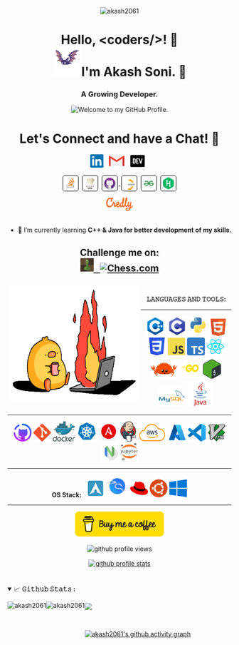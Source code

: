 <!--- <p align="center"> <img height="auto" width="auto" src="https://mir-s3-cdn-cf.behance.net/project_modules/hd/87c84e122427761.60d9d8416d2df.gif" alt="akash2061" /> --->
<p align="center"> <img height="auto" width="auto" src="https://i.pinimg.com/originals/42/83/6a/42836adf0826dbfa27034fc55566d3a2.gif" alt="akash2061" />

<h1 align="center">  Hello, &lt;coders/&gt;! 🌱 <br><img height=65 src="./icons/bat.gif"/>I'm Akash Soni. 💫</h1>
<h3 align="center">A Growing Developer.</h3>
<p align='center' style='margin: 16px 4px 8px;'>
    <img src="https://readme-typing-svg.herokuapp.com?font=fire+code&pause=1000&color=54A6FF&center=true&vCenter=true&multiline=true&width=710&height=70&lines=Welcome+to+my+GitHub+Profile." alt="Welcome to my GitHub Profile." />
</p>

#

<div align='center'>
<h1 align="center">
  Let's Connect and have a Chat! 💬
</h1>
  <p align='center'>
    <a href="https://www.linkedin.com/in/akash-soni-01475924b/"><img height="30" width="30" src="./icons/linkedin.png" alt="akash soni" ></a>&nbsp;&nbsp;
    <a href="mailto:aakashsoni8781@gmail.com"><img height="30" width="35" src="./icons/email.png"></a>&nbsp;&nbsp;
    <a href="https://dev.to/akash2061"><img height="30" width="35" src="./icons/dev.png"></a>&nbsp;&nbsp;
    </p>
    <p>
    <a href="https://stackoverflow.com/users/20176960/morningstar" target="_blank"><img align="center" src="./icons/stackoverflow.png" alt="morningstar" height="30" width="30" style="background: #ffffff; border-radius: 5px; border: 1px solid #000000; margin: 0 2px; padding: 2px;" /></a>
    <a href="https://www.codechef.com/users/akashsoni2061" target="_blank"><img align="center" src="./icons/codechef.webp" alt="akashsoni2061" height="30" width="30" style="background: #ffffff; border-radius: 5px; border: 1px solid #000000; margin: 0 2px; padding: 2px;" /></a>
    <a href="https://github.com/akash2061" target="blank" rel="noreferrer">
        <img align="center" src="./icons/github.png" alt="https://github.com/akash2061" height="30" width="30" style="background: #ffffff; border-radius: 5px; border: 1px solid #000000; margin: 0 2px; padding: 2px;" />
    </a>
    <a href="https://leetcode.com/u/akash_2061/" target="blank"><img align="center" src="./icons/leetcode.png" alt="leetcode" height="30" width="30" style="background: #ffffff; border-radius: 5px; border: 1px solid #000000; margin: 0 2px; padding: 2px;" /></a>    
    <a href="https://www.geeksforgeeks.org/user/morningstar2061/" target="blank"><img align="center" src="./icons/gfg.png" alt="akash2061" height="30" width="30" style="background: #ffffff; border-radius: 5px; border: 1px solid #000000; margin: 0 2px; padding: 2px;" /></a>
    <a href="https://www.hackerrank.com/profile/akash2061" target="blank"><img align="center" src="./icons/hackerrank.webp" alt="akash2061" height="30" width="30" style="background: #ffffff; border-radius: 5px; border: 1px solid #000000; margin: 0 2px; padding: 2px;" /></a>
     </p>
    <a href="https://www.credly.com/users/akash2061"><img height="30" width="60" src="./icons/Credly.png"></a>
</div>
<br/>

-   🌱 I’m currently learning **C++ & Java for better development of my skills.**

<h2 align="center">Challenge me on: <br>
<a href="https://www.chess.com/member/aakash7878"><img height="30" width="30" src="./icons/chess.jpeg" alt="Chess.com" >&nbsp;&nbsp;
<a href="https://lichess.org/@/aakash2061"><img height="30" width="30" src="./icons/lichess.png" alt="Chess.com" ></a></h2>


<!-- <img align="left" padding height="300px" width="300px" alt="𝙶𝙸𝙵" src="https://25.media.tumblr.com/ff53e6a275140e7f2586438c7dfc18a0/tumblr_n17e2zlX2a1slik4to1_500.gif"/>  -->
<!-- <img align="left" padding height="300px" width="300px" alt="𝙶𝙸𝙵" src="./icons/Cloud.gif"/>  -->
<img align="left" padding height="270px" width="300px" alt="𝙶𝙸𝙵" src="./icons/fire.gif"/> 
<!-- <img align="left" padding height="300px" width="300px" alt="𝙶𝙸𝙵" src="./icons/github_gif.gif"/>  -->
<br/>
<div align='center'>

**𝙻𝙰𝙽𝙶𝚄𝙰𝙶𝙴𝚂 𝙰𝙽𝙳 𝚃𝙾𝙾𝙻𝚂:**

<hr>

<code><img height="45" width="45" src="./icons/cpp.png"></code>
<code><img height="45" width="45" src="./icons/c.webp"></code>
<code><img height="43" width="43" src="./icons/python.svg"></code>
<code><img height="40" width="40" src="./icons/html.svg"></code>
<code><img height="40" width="40" src="./icons/css.png"></code>
<code><img height="40" width="40" src="./icons/js.svg"></code>
<code><img height="40" width="40" src="./icons/ts.png"></code>
<code><img height="40" width="40" src="./icons/react.webp"></code>
<code><img height="42" width="58" src="./icons/rust.png"></code>
<code><img height="50" width="50" src="./icons/go.png"></code>
<code><img height="45" width="42" src="./icons/bash.png"></code>
<code><img height="50" width="60" src="./icons/mysql.svg"/></code>
<code><img height="60" width="60" src="./icons/java.png"/></code>

<hr>

<code><img height="40" width="40" src="./icons/github_improved.png"></code>
<code><img height="40" width="40" src="./icons/git.svg"></code>
<code><img height="45" width="50" src="./icons/docker-logo.svg"></code>
<code><img height="45" width="45" src="./icons/k8s.png"></code>
<code><img height="45" width="45" src="./icons/ansible.png"></code>
<code><img height="45" width="35" src="./icons/jenkins.svg"></code>
<code><img height="40" width="65" src="./icons/AWS.png"></code>
<code><img height="40" width="40" src="./icons/azure.png"></code>
<code><img height="40" width="40" src="./icons/vscode.svg"></code>
<code><img height="40" width="40" src="./icons/Vim.png"></code>
<code><img height="40" width="40" src="./icons/neovim.webp"></code>
<code><img height="40" width="40" src="./icons/jupyter.png"></code>

<hr>

**OS Stack:**&nbsp;&nbsp;
<code><img height="40" width="40" src="./icons/archBTW.webp" alt="Arch-Linux"></code>
<code><img height="50" width="50" src="./icons/kali.svg" alt="Kali-Linux"></code>
<code><img height="40" width="40" src="./icons/redhat.png" alt="RedHat"></code>
<code><img height="40" width="40" src="./icons/ubuntu.webp" alt="Ubuntu"></code>
<code><img height="40" width="40" src="./icons/win32.png" alt="Windows"></code>

<hr>
</div>

<p align="center">
    <a href="https://www.buymeacoffee.com/akash2061"><img width="200" src="./icons/bmc-button.png" /></a>
</p>

<p align="center" style='margin: 16px 4px 8px;'>
    <img src="https://komarev.com/ghpvc/?username=akash2061&label=Profile%20views&color=0e75b6&style=plastic" alt="github profile views" />
</p>

<p align="center" style='margin: 16px 4px 8px;'>
    <a href="https://github.com/ryo-ma/github-profile-trophy">
        <img src="https://github-profile-trophy.vercel.app/?username=akash2061&theme=gruvbox&column=7&margin-w=2&margin-h=2&no-bg=true&no-frame=true" alt="github profile stats" />
    </a>
</p>

#

<details open="">
<summary>
  <g-emoji class="g-emoji" alias="chart_with_upwards_trend" fallback-src="https://github.githubassets.com/images/icons/emoji/unicode/1f4c8.png">📈</g-emoji>
  <strong>𝙶𝚒𝚝𝚑𝚞𝚋 𝚂𝚝𝚊𝚝𝚜 : </strong>
</summary>
<p align="left">
    <img align="left" height="200px" src="https://github-readme-stats-eight-theta.vercel.app/api?username=akash2061&theme=nightowl&hide_border=false&include_all_commits=false&count_private=false" alt="akash2061"/>
    <!--<img align="left" height="170px" src="https://github-readme-stats-eight-theta.vercel.app/api/top-langs/?username=akash2061&theme=blue-green&hide_border=fa[](url)lse&include_all_commits=false&count_private=false&layout=compact&langs_count=8" alt="akash2061"/>-->
    <img align="left" height="200px" src="https://github-readme-streak-stats.herokuapp.com?user=akash2061&theme=neon" alt="akash2061" />
    <img align="center" width="300px" src="https://github-readme-stats.vercel.app/api/top-langs/?username=akash2061&layout=donut-vertical&langs_count=20&theme=holi&exclude_repo=MERN-STACK-TRAINING,Celebal-DevOps-Project" />
</p>
</details>
<br/>

[![akash2061's github activity graph](https://github-readme-activity-graph.vercel.app/graph?username=akash2061&theme=github-compact)](https://github.com/ashutosh00710/github-readme-activity-graph)
